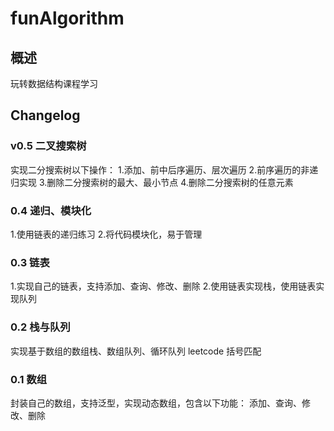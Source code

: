 # funAlgorithm

## 概述

玩转数据结构课程学习

## Changelog

### v0.5 二叉搜索树

实现二分搜索树以下操作：
1.添加、前中后序遍历、层次遍历
2.前序遍历的非递归实现
3.删除二分搜索树的最大、最小节点
4.删除二分搜索树的任意元素

### 0.4 递归、模块化

1.使用链表的递归练习
2.将代码模块化，易于管理

### 0.3 链表

1.实现自己的链表，支持添加、查询、修改、删除
2.使用链表实现栈，使用链表实现队列

### 0.2 栈与队列

实现基于数组的数组栈、数组队列、循环队列
leetcode 括号匹配

### 0.1 数组

封装自己的数组，支持泛型，实现动态数组，包含以下功能：
添加、查询、修改、删除

